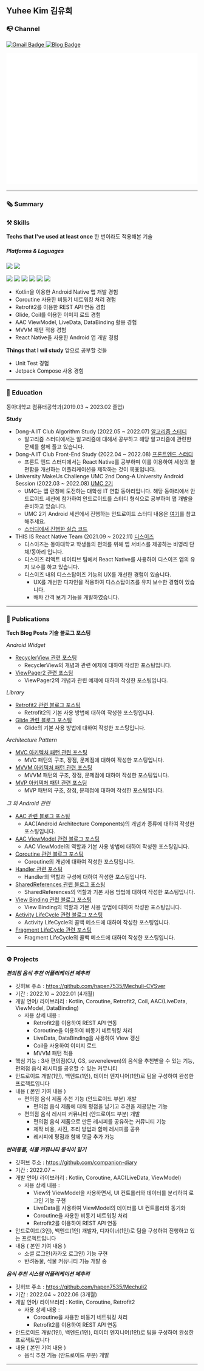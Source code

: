 
<h2>Yuhee Kim 김유희</h2>
 
  
### 📭 Channel  
 <a href="mailto:yukim835@gmail.com">
    <img src="https://img.shields.io/badge/Gmail-EA4335?style=for-the-badge&logo=Gmail&logoColor=white" alt="Gmail Badge"/>
  </a>
 <a href="https://hapen385.tistory.com/">
    <img src="https://img.shields.io/badge/Tech blog-blue?style=for-the-badge" alt="Blog Badge"/>
  </a>
  
  
<p></p>

![Metrics](/github-metrics.svg)    
  
---

### 🗞 Summary  

<!--    
  * 📍I'm ***mobile app developer*** using Android.
  * 🪄Sometimes I develop ***cross-platform app*** like React-Native.
  * 👀Interested in everything ***Mobile Native app Develop & UI Design***
  * 🌱Currently learning ***Android with Kotlin*** 
  -->

  
### ⚒ Skills  
**Techs that I've used at least once**  한 번이라도 적용해본 기술
##### Platforms & Laguages
<p>
<img src="https://img.shields.io/badge/Android-3DDC84?style=flat-square&logo=Android&logoColor=white"/>
<img src="https://img.shields.io/badge/React Native-61DAFB?style=flat-square&logo=React&logoColor=white"/>  
</p>
<p>
<img src="https://img.shields.io/badge/Kotlin-7F52FF?style=flat-square&logo=Kotlin&logoColor=white"/>
<img src="https://img.shields.io/badge/Python-3776AB?style=flat-square&logo=Python&logoColor=white"/>
<img src="https://img.shields.io/badge/Java-007396?style=flat-square&logo=Java&logoColor=white"/> 
<img src="https://img.shields.io/badge/C++-00599C?style=flat-square&logo=Cplusplus&logoColor=white"/>
  <img src="https://img.shields.io/badge/C-A8B9CC?style=flat-square&logo=C&logoColor=white"/>
<img src="https://img.shields.io/badge/JavaScript-F7DF1E?style=flat-square&logo=JavaScript&logoColor=white"/>
</p>
    
    
- Kotlin을 이용한 Android Native 앱 개발 경험
- Coroutine 사용한 비동기 네트워킹 처리 경험
- Retrofit2를 이용한 REST API 연동 경험 
- Glide, Coil를 이용한 이미지 로드 경험
- AAC ViewModel, LiveData, DataBinding 활용 경험
- MVVM 패턴 적용 경험
- React Native을 사용한 Android 앱 개발 경험
  

**Things that I wil study** 앞으로 공부할 것들
  
- Unit Test 경험
- Jetpack Compose 사용 경험

---
  
### 🏫 Education
  
동아대학교 컴퓨터공학과(2019.03 ~ 2023.02 졸업)
  
**Study**  
- Dong-A IT Club Algorithm Study (2022.05 ~ 2022.07) <a href="https://github.com/donga-it-club/Algorithm-Study">알고리즘 스터디</a>
    - 알고리즘 스터디에서는 알고리즘에 대해서 공부하고 해당 알고리즘에 관련한 문제를 함께 풀고 있습니다. 
- Dong-A IT Club Front-End Study (2022.04 ~ 2022.08) <a href="https://github.com/donga-it-club/front-end-study">프론트엔드 스터디</a>
    - 프론트 엔드 스터디에서는 React Native를 공부하며 이를 이용하여 세상의 불편함을 개선하는 어플리케이션을 제작하는 것이 목표입니다. 
- University MakeUs Challenge UMC 2nd Dong-A University Android Session (2022.03 ~ 2022.08) <a href="https://www.makeus.in/umc">UMC 2기</a>
    - UMC는 앱 런칭에 도전하는 대학생 IT 연합 동아리입니다. 해당 동아리에서 안드로이드 세션에 참가하여 안드로이드를 스터디 형식으로 공부하며 앱 개발을 준비하고 있습니다.
    - UMC 2기 Android 세션에서 진행하는 안드로이드 스터디 내용은 <a href="https://www.makeus.in/10cada6b-2c1d-4706-a74e-312bec3259dd">여기</a>를 참고해주세요.
    - <a href="https://github.com/hapen7535/UMC2-android">스터디에서 진행한 실습 코드</a>
- THIS IS React Native Team (2021.09 ~ 2022.11) <a href="https://play.google.com/store/apps/details?id=kr.co.thisis.dsisproject&hl=ko&gl=US">디스이즈</a>
    - 디스이즈는 동아대학교 학생들의 편의를 위해 앱 서비스를 제공하는 비영리 단체/동아리 입니다.
    - 디스이즈 리액트 네이티브 팀에서 React Native를 사용하여 디스이즈 앱의 유지 보수를 하고 있습니다.
    - 디스이즈 내의 디스스탑이즈 기능의 UX를 개선한 경험이 있습니다.
      - UX를 개선한 디자인을 적용하여 디스스탑이즈를 유지 보수한 경험이 있습니다.
      - 배차 간격 보기 기능을 개발하였습니다.
     
      
---

### 🔖 Publications
  
    
**Tech Blog Posts 기술 블로그 포스팅**
  
*Android Widget*  
- <a href="https://hapen385.tistory.com/37">RecyclerView 관련 포스팅</a>
  - RecyclerView의 개념과 관련 예제에 대하여 작성한 포스팅입니다.
- <a href="https://hapen385.tistory.com/33">ViewPager2 관련 포스팅</a>
  - ViewPager2의 개념과 관련 예제에 대하여 작성한 포스팅입니다.

  
*Library*
- <a href="https://hapen385.tistory.com/15">Retrofit2 관련 블로그 포스팅</a>
  - Retrofit2의 기본 사용 방법에 대하여 작성한 포스팅입니다.
- <a href="https://hapen385.tistory.com/27">Glide 관련 블로그 포스팅</a>
  - Glide의 기본 사용 방법에 대하여 작성한 포스팅입니다.
  
*Architecture Pattern*
- <a href="https://hapen385.tistory.com/40">MVC 아키텍처 패턴 관련 포스팅</a>
  - MVC 패턴의 구조, 장점, 문제점에 대하여 작성한 포스팅입니다.
- <a href="https://hapen385.tistory.com/41">MVVM 아키텍처 패턴 관련 포스팅</a>
  - MVVM 패턴의 구조, 장점, 문제점에 대하여 작성한 포스팅입니다.
- <a href="https://hapen385.tistory.com/42">MVP 아키텍처 패턴 관련 포스팅</a>
  - MVP 패턴의 구조, 장점, 문제점에 대하여 작성한 포스팅입니다.
  
*그 외 Android 관련*
- <a href="https://hapen385.tistory.com/43">AAC 관련 블로그 포스팅</a>
  - AAC(Android Architecture Components)의 개념과 종류에 대하여 작성한 포스팅입니다.
- <a href="https://hapen385.tistory.com/39">AAC ViewModel 관련 블로그 포스팅</a>
  - AAC ViewModel의 역할과 기본 사용 방법에 대하여 작성한 포스팅입니다.
- <a href="https://hapen385.tistory.com/21">Coroutine 관련 블로그 포스팅</a>
  - Coroutine의 개념에 대하여 작성한 포스팅입니다.
- <a href="https://hapen385.tistory.com/25">Handler 관련 포스팅</a>
  - Handler의 역할과 구성에 대하여 작성한 포스팅입니다.
- <a href="https://hapen385.tistory.com/29">SharedReferences 관련 블로그 포스팅</a>
  - SharedReferences의 역할과 기본 사용 방법에 대하여 작성한 포스팅입니다.
- <a href="https://hapen385.tistory.com/19">View Binding 관련 블로그 포스팅</a>
  - View Binding의 역할과 기본 사용 방법에 대하여 작성한 포스팅입니다.
- <a href="https://hapen385.tistory.com/18">Activity LifeCycle 관련 블로그 포스팅</a>
  - Activity LifeCycle의 콜백 메소드에 대하여 작성한 포스팅입니다.
- <a href="https://hapen385.tistory.com/34">Fragment LifeCycle 관련 포스팅</a>
  - Fragment LifeCycle의 콜백 메소드에 대하여 작성한 포스팅입니다.

---

### ⚙️ Projects
  
  
***편의점 음식 추천 어플리케이션 메추리***
- 깃허브 주소 : https://github.com/hapen7535/Mechuli-CVSver
- 기간 : 2022.10 ~ 2022.01 (4개월)
- 개발 언어/ 라이브러리 : Kotlin, Coroutine, Retrofit2, Coil, AAC(LiveData, ViewModel, DataBinding)
  - 사용 상세 내용 : 
    - Retrofit2를 이용하여 REST API 연동
    - Coroutine을 이용하여 비동기 네트워킹 처리
    - LiveData, DataBinding을 사용하여 View 갱신
    - Coil을 사용하여 이미지 로드
    - MVVM 패턴 적용
- 핵심 기능 : 3사 편의점(CU, GS, seveneleven)의 음식을 추천받을 수 있는 기능, 편의점 음식 레시피를 공유할 수 있는 커뮤니티 
- 안드로이드 개발(1인), 백엔드(1인), 데이터 엔지니어(1인)로 팀을 구성하여 완성한 프로젝트입니다
- 내용 ( 본인 기여 내용 )
  - 편의점 음식 제품 추천 기능 (안드로이드 부분) 개발
    - 편의점 음식 제품에 대해 평점을 남기고 추천을 제공받는 기능
  - 편의점 음식 레시피 커뮤니티 (안드로이드 부분) 개발
    - 편의점 음식 제품으로 만든 레시피를 공유하는 커뮤니티 기능
    - 제작 비용, 사진, 조리 방법과 함께 레시피를 공유
    - 레시피에 평점과 함께 댓글 추가 가능  
  
  

***반려동물, 식물 커뮤니티 동식이 일기***  
- 깃허브 주소 : https://github.com/companion-diary
- 기간 : 2022.07 ~ 
- 개발 언어/ 라이브러리 : Kotlin, Coroutine, AAC(LiveData, ViewModel)
  - 사용 상세 내용 : 
    - View와 ViewModel을 사용하면서, UI 컨트롤러와 데이터를 분리하여 로그인 기능 구현
    - LiveData를 사용하여 ViewModel의 데이터를 UI 컨트롤러와 동기화
    - Coroutine을 사용한 비동기 네트워킹 처리
    - Retrofit2를 이용하여 REST API 연동
- 안드로이드(3인), 백엔드(1인) 개발자, 디자이너(1인)로 팀을 구성하여 진행하고 있는 프로젝트입니다
- 내용 ( 본인 기여 내용 )
  - 소셜 로그인(카카오 로그인) 기능 구현
  - 반려동물, 식물 커뮤니티 기능 개발 중  
  
  

***음식 추천 시스템 어플리케이션 메추리*** 
- 깃허브 주소 : https://github.com/hapen7535/Mechuli2
- 기간 : 2022.04 ~ 2022.06 (3개월)
- 개발 언어/ 라이브러리 : Kotlin, Coroutine, Retrofit2
  - 사용 상세 내용 :
    - Coroutine을 사용한 비동기 네트워킹 처리
    - Retrofit2를 이용하여 REST API 연동
- 안드로이드 개발(1인), 백엔드(1인), 데이터 엔지니어(1인)로 팀을 구성하여 완성한 프로젝트입니다
- 내용 ( 본인 기여 내용 )
  - 음식 추천 기능 (안드로이드 부분) 개발  
  
---

